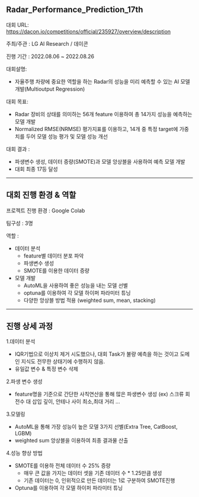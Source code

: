 ## Radar_Performance_Prediction_17th

대회 URL: https://dacon.io/competitions/official/235927/overview/description

주최/주관 : LG AI Research / 데이콘

진행 기간 : 2022.08.06 ~ 2022.08.26

대회설명:
  * 자율주행 차량에 중요한 역할을 하는 Radar의 성능을 미리 예측할 수 있는 AI 모델 개발(Multioutput Regression)

대회 목표:
  * Radar 장비의 상태를 의미하는 56개 feature 이용하여 총 14가지 성능을 예측하는 모델 개발
  * Normalized RMSE(NRMSE) 평가지표를 이용하고, 14개 중 특정 target에 가중치를 두어 모델 성능 평가 및 모델 성능 개선

대회 결과 :
  * 파생변수 생성, 데이터 증량(SMOTE)과 모델 앙상블을 사용하여 예측 모델 개발
  * 대회 최종 17등 달성
 * * *
 ## 대회 진행 환경 & 역할
 프로젝트 진행 환경 : Google Colab
 
 팀구성 : 3명
 
 역할 :
  * 데이터 분석
    * feature별 데이터 분포 파악
    * 파생변수 생성
    * SMOTE를 이용한 데이터 증량
  * 모델 개발
    * AutoML을 사용하여 좋은 성능을 내는 모델 선별
    * optuna를 이용하여 각 모델 하이퍼 파라미터 튜닝
    * 다양한 앙상블 방법 적용 (weighted sum, mean, stacking)
* * *
## 진행 상세 과정
1.데이터 분석
  * IQR기법으로 이상치 제거 시도했으나, 대회 Task가 불량 예측을 하는 것이고 도메인 지식도 전무한 상태기에 수행하지 않음.
  * 유일값 변수 & 특정 변수 삭제
  
2.파생 변수 생성
  * feature명을 기준으로 간단한 사칙연산을 통해 많은 파생변수 생성 (ex) 스크류 회전수 대 삽입 깊이, 안테나 사이 최소,최대 거리 …
  
3.모델링
  * AutoML을 통해 가장 성능이 높은 모델 3가지 선별(Extra Tree, CatBoost, LGBM)
  * weighted sum 앙상블을 이용하여 최종 결과물 산출
  
4.성능 향상 방법
  * SMOTE를 이용하 전체 데이터 수 25% 증량
    * 매우 큰 값을 가지는 데이터 셋을 기존 데이터 수 * 1.25만큼 생성
    * 기존 데이터는 0, 인위적으로 만든 데이터는 1로 구분하여 SMOTE진행
  * Optuna를 이용하여 각 모델 하이퍼 파라미터 튜닝
